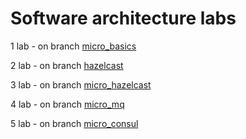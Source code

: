 # Software architecture labs

1 lab - on branch [micro_basics](https://github.com/yarkoslav/software_architecture/tree/micro_basics)

2 lab - on branch [hazelcast](https://github.com/yarkoslav/software_architecture/tree/hazelcast)

3 lab - on branch [micro_hazelcast](https://github.com/yarkoslav/software_architecture/tree/micro_hazelcast)

4 lab - on branch [micro_mq](https://github.com/yarkoslav/software_architecture/tree/micro_mq)

5 lab - on branch [micro_consul](https://github.com/yarkoslav/software_architecture/tree/micro_consul)